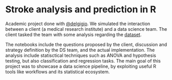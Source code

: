 #  Stroke analysis and prediction in R
Academic project done with [@delgigio](https://github.com/delgigio). We simulated the interaction between a client (a medical research institute) and a data science team. The client tasked the team with some analysis regarding the [dataset](https://www.kaggle.com/datasets/fedesoriano/stroke-prediction-dataset).

The notebooks include the questions proposed by the client, discussion and strategy definition by the DS team, and the actual implementation.
The analysis include statisctical techniques such as ANOVA and hypothesis testing, but also classification and regression tasks.
The main goal of this project was to showcase a data science pipeline, by exploiting useful R tools like workflows and its statistical ecosystem. 

